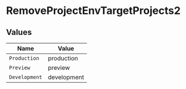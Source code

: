 # RemoveProjectEnvTargetProjects2


## Values

| Name          | Value         |
| ------------- | ------------- |
| `Production`  | production    |
| `Preview`     | preview       |
| `Development` | development   |